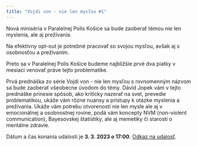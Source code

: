 ```yaml
---
title: "Vojdi von - nie len mysľou #1"
---
```

Nová miniséria v Paralelnej Polis Košice sa bude zaoberať témou nie len myslenia, ale aj prežívania.

Na efektívny opt-out je potrebné pracovať so svojou mysľou, avšak aj s osobnosťou a prežívaním.

Preto sa v Paralelnej Polis Košice budeme najbližšie prvé dva piatky v mesiaci venovať práve tejto problematike.

Prvá prednáška zo série Vojdi von - nie len mysľou s rovnomenným názvom sa bude zaoberať všeobecne úvodom do témy. Dávid Jopek vám v tejto prednáške prinesie spôsob, ako kriticky nazerať na svet, prevedie problematikou, ukáže vám rôzne nuansy a prístupy k otázke myslenia a prežívania. Ukáže vám potrebu otvorenosti nie len mysle ale aj v emocionálnej a osobnostnej rovine, podá vám koncepty NVM (non-violent communication), Bayesovskej štatistiky, ale aj memetiky či starosti o mentálne zdravie.

Dátum a čas konania udalosti je **3. 3. 2023 o 17:00**. [O﻿dkaz na udalosť](https://www.facebook.com/events/547670437463283/).
